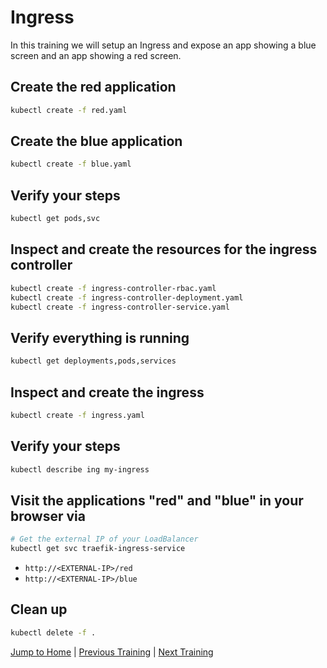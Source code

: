 # Ingress

In this training we will setup an Ingress and expose an app showing a blue screen and an app showing a red screen.

## Create the red application

```bash
kubectl create -f red.yaml
```

## Create the blue application

```bash
kubectl create -f blue.yaml
```

## Verify your steps

```bash
kubectl get pods,svc
```

## Inspect and create the resources for the ingress controller

```bash
kubectl create -f ingress-controller-rbac.yaml
kubectl create -f ingress-controller-deployment.yaml
kubectl create -f ingress-controller-service.yaml
```

## Verify everything is running

```bash
kubectl get deployments,pods,services
```

## Inspect and create the ingress

```bash
kubectl create -f ingress.yaml
```

## Verify your steps

```bash
kubectl describe ing my-ingress
```

## Visit the applications "red" and "blue" in your browser via

```bash
# Get the external IP of your LoadBalancer
kubectl get svc traefik-ingress-service
```

* `http://<EXTERNAL-IP>/red`
* `http://<EXTERNAL-IP>/blue`

## Clean up

```bash
kubectl delete -f .
```

[Jump to Home](../README.md) | [Previous Training](../21_scheduling-taints-and-tolerations/README.md) | [Next Training](../23_cordon/README.md)